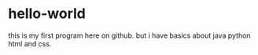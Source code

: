 # hello-world
this is my first program here on github. but i have basics about java python html and css.
